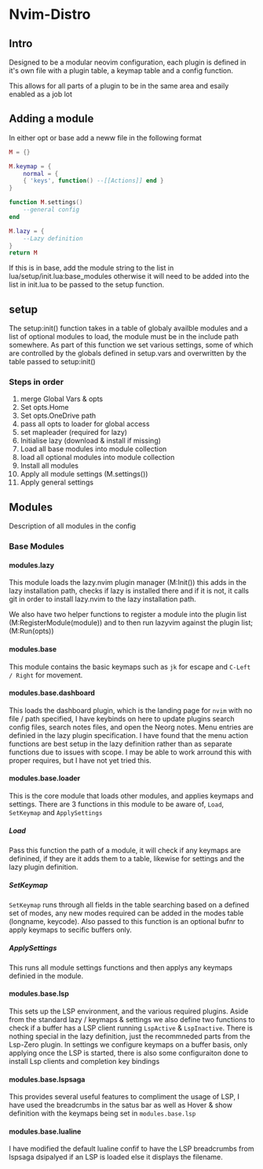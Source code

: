 # Nvim-Distro

## Intro
Designed to be a modular neovim configuration, each plugin is defined in
it's own file with a plugin table, a keymap table and a config function.

This allows for all parts of a plugin to be in the same area and esaily enabled
as a job lot

## Adding a module
In either opt or base add a neww file in the following format
```lua
M = {}

M.keymap = {
    normal = {
    { 'keys', function() --[[Actions]] end }
}

function M.settings()
    --general config
end

M.lazy = {
    --Lazy definition
}
return M
```
If this is in base, add the module string to the list in
lua/setup/init.lua:base_modules otherwise it will need to be 
added into the list in init.lua to be passed to the setup function.

## setup
The setup:init() function takes in a table of globaly availble modules and a list of optional modules to load, the module must be in the include path somewhere. As part of this function we set various settings, some of which are controlled by the globals defined in setup.vars and overwritten by the table passed to setup:init()

### Steps in order
1. merge Global Vars & opts
2. Set opts.Home
3. Set opts.OneDrive path
4. pass all opts to loader for global access
5. set mapleader (required for lazy)
6. Initialise lazy (download & install if missing)
7. Load all base modules into module collection
8. load all optional modules into module collection
9. Install all modules
10. Apply all module settings (M.settings())
11. Apply general settings

## Modules
Description of all modules in the config

### Base Modules

#### modules.lazy
This module loads the lazy.nvim plugin manager (M:Init()) this adds in the lazy
installation path, checks if lazy is installed there and if it is not, it calls
git in order to install lazy.nvim to the lazy installation path.

We also have two helper functions to register a module into the plugin list
(M:RegisterModule(module)) and to then run lazyvim against the plugin list;
(M:Run(opts))

#### modules.base
This module contains the basic keymaps such as `jk` for escape and `C-Left /
Right` for movement. 

#### modules.base.dashboard
This loads the dashboard plugin, which is the landing page for `nvim` with no
file / path specified, I have keybinds on here to update plugins search config
files, search notes files, and open the Neorg notes. Menu entries are definied
in the lazy plugin specification. I have found that the menu action functions
are best setup in the lazy definition rather than as separate functions due to
issues with scope. I may be able to work arround this with proper requires, but
I have not yet tried this.

#### modules.base.loader
This is the core module that loads other modules, and applies keymaps and
settings. There are 3 functions in this module to be aware of, `Load`,
`SetKeymap` and `ApplySettings`

##### Load
Pass this function the path of a module, it will check if any keymaps are
definined, if they are it adds them to a table, likewise for settings and the
lazy plugin definition.

##### SetKeymap
`SetKeymap` runs through all fields in the table searching based on a defined
set of modes, any new modes required can be added in the modes table (longname,
keycode). Also passed to this function is an optional bufnr to apply keymaps to
secific buffers only.

##### ApplySettings
This runs all module settings functions and then applys any keymaps definied in
the module.

#### modules.base.lsp
This sets up the LSP environment, and the various required plugins. Aside from
the standard lazy / keymaps & settings we also define two functions to check if
a buffer has a LSP client running `LspActive` & `LspInactive`. There is nothing
special in the lazy definition, just the recommneded parts from the Lsp-Zero
plugin. In settings we configure keymaps on a buffer basis, only applying once
the LSP is started, there is also some configuraiton done to install Lsp clients
and completion key bindings

#### modules.base.lspsaga
This provides several useful features to compliment the usage of LSP, I have
used the breadcrumbs in the satus bar as well as Hover & show definition with
the keymaps being set in `modules.base.lsp`

#### modules.base.lualine
I have modified the default lualine confif to have the LSP breadcrumbs from
lspsaga dsipalyed if an LSP is loaded else it displays the filename. 
